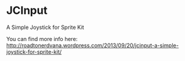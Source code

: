 JCInput
=======

A Simple Joystick for Sprite Kit

You can find more info here: http://roadtonerdvana.wordpress.com/2013/09/20/jcinput-a-simple-joystick-for-sprite-kit/
